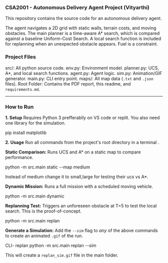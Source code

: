 ### CSA2001 - Autonomous Delivery Agent Project (Vityarthi)

This repository contains the source code for an autonomous delivery agent.

The agent navigates a 2D grid with static walls, terrain costs, and moving obstacles. The main planner is a time-aware A* search, which is compared against a baseline Uniform-Cost Search. A local search function is included for replanning when an unexpected obstacle appears. Fuel is a constraint.

### Project Files

src/: All python source code.
    env.py: Environment model.
    planner.py: UCS, A*, and local search functions.
    agent.py: Agent logic.
    sim.py: Animation/GIF generator.
    main.py: CLI entry point.
maps/: All map data (`.txt` and `.json` files).
Root Folder: Contains the PDF report, this readme, and `requirements.md`.

---
### How to Run

**1. Setup**
Requires Python 3 prefferablly on VS code or replit. You also need one library for the simulation.

pip install matplotlib


**2. Usage**
Run all commands from the project's root directory in a terminal .

**Static Comparison:**
Runs UCS and A\* on a static map to compare performance.


python -m src.main static --map medium

Instead of medium change it to small,large for testing their ucs vs A*.

**Dynamic Mission:**
Runs a full mission with a scheduled moving vehicle.


python -m src.main dynamic


**Replanning Test:**
Triggers an unforeseen obstacle at T=5 to test the local search. This is the proof-of-concept.


python -m src.main replan


**Generate a Simulation:**
Add the `--sim` flag to *any* of the above commands to create an animated `.gif` of the run.

CLI- replan 
python -m src.main replan --sim

This will create a `replan_sim.gif` file in the main folder.
